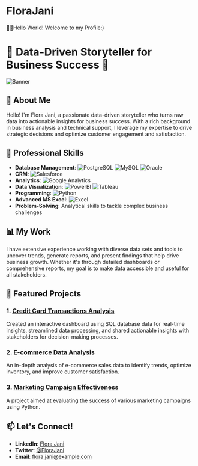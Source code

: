 # FloraJani
👋🏻Hello World! Welcome to my Profile:)
# 🌟 Data-Driven Storyteller for Business Success 🌟

![Banner](https://media.tenor.com/u3pT5bTRQYEAAAAd/storage-in-big-data-market.gif)

## 👋 About Me
Hello! I'm Flora Jani, a passionate data-driven storyteller who turns raw data into actionable insights for business success. With a rich background in business analysis and technical support, I leverage my expertise to drive strategic decisions and optimize customer engagement and satisfaction.

## 💼 Professional Skills
- **Database Management**:
  ![PostgreSQL](https://img.shields.io/badge/PostgreSQL-316192?style=for-the-badge&logo=postgresql&logoColor=white)
  ![MySQL](https://img.shields.io/badge/MySQL-4479A1?style=for-the-badge&logo=mysql&logoColor=white)
  ![Oracle](https://img.shields.io/badge/Oracle-F80000?style=for-the-badge&logo=oracle&logoColor=white)
- **CRM**:
  ![Salesforce](https://img.shields.io/badge/Salesforce-00A1E0?style=for-the-badge&logo=salesforce&logoColor=white)
- **Analytics**:
  ![Google Analytics](https://img.shields.io/badge/Google%20Analytics-E37400?style=for-the-badge&logo=google%20analytics&logoColor=white)
- **Data Visualization**:
  ![PowerBI](https://img.shields.io/badge/PowerBI-F2C811?style=for-the-badge&logo=powerbi&logoColor=black)
  ![Tableau](https://img.shields.io/badge/Tableau-E97627?style=for-the-badge&logo=tableau&logoColor=white)
- **Programming**:
  ![Python](https://img.shields.io/badge/Python-3776AB?style=for-the-badge&logo=python&logoColor=white)
- **Advanced MS Excel**:
  ![Excel](https://img.shields.io/badge/Excel-217346?style=for-the-badge&logo=microsoft-excel&logoColor=white)
- **Problem-Solving**: Analytical skills to tackle complex business challenges

## 📊 My Work
I have extensive experience working with diverse data sets and tools to uncover trends, generate reports, and present findings that help drive business growth. Whether it's through detailed dashboards or comprehensive reports, my goal is to make data accessible and useful for all stakeholders.

## 🌟 Featured Projects
### 1. [Credit Card Transactions Analysis](https://github.com/FloraJani1/Credit_Card_Financial_Report)
Created an interactive dashboard using SQL database data for real-time insights, streamlined data processing, and shared actionable insights with stakeholders for decision-making processes.

### 2. [E-commerce Data Analysis](https://github.com/florajani1/ecommerce-data-analysis)
An in-depth analysis of e-commerce sales data to identify trends, optimize inventory, and improve customer satisfaction.

### 3. [Marketing Campaign Effectiveness](https://github.com/florajani1/marketing-campaign-effectiveness)
A project aimed at evaluating the success of various marketing campaigns using Python.


## 📫 Let's Connect!
- **LinkedIn**: [Flora Jani](https://www.linkedin.com/in/florajani)
- **Twitter**: [@FloraJani](https://twitter.com/florajani)
- **Email**: flora.jani@example.com



